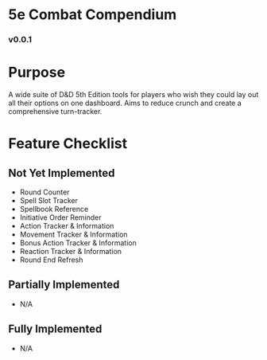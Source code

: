 # 5e Combat Compendium

### v0.0.1

# Purpose

A wide suite of D&D 5th Edition tools for players who wish they could lay out all their options on one dashboard. Aims to reduce crunch and create a comprehensive turn-tracker.

# Feature Checklist

## Not Yet Implemented

- Round Counter
- Spell Slot Tracker
- Spellbook Reference
- Initiative Order Reminder
- Action Tracker & Information
- Movement Tracker & Information
- Bonus Action Tracker & Information
- Reaction Tracker & Information
- Round End Refresh

## Partially Implemented

- N/A

## Fully Implemented

- N/A